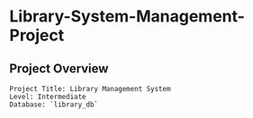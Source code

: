 # Library-System-Management-Project

## Project Overview
```
Project Title: Library Management System  
Level: Intermediate 
Database: `library_db`
```
